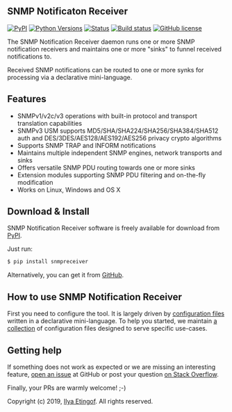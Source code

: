 
SNMP Notificaton Receiver
-------------------------

[![PyPI](https://img.shields.io/pypi/v/snmpreceiver.svg?maxAge=2592000)](https://pypi.org/project/snmpreceiver)
[![Python Versions](https://img.shields.io/pypi/pyversions/snmpreceiver.svg)](https://pypi.org/project/snmpreceiver/)
[![Status](https://img.shields.io/pypi/status/snmpreceiver.svg)](https://github.com/etingof/snmpreceiver/)
[![Build status](https://travis-ci.org/etingof/snmpreceiver.svg?branch=master)](https://travis-ci.org/etingof/snmpreceiver)
[![GitHub license](https://img.shields.io/badge/license-BSD-blue.svg)](https://raw.githubusercontent.com/etingof/snmpreceiver/master/LICENSE.txt)

The SNMP Notification Receiver daemon runs one or more SNMP notification
receivers and maintains one or more "sinks" to funnel received notifications
to.

Received SNMP notifications can be routed to one or more synks
for processing via a declarative mini-language.

Features
--------

* SNMPv1/v2c/v3 operations with built-in protocol and transport
  translation capabilities
* SNMPv3 USM supports MD5/SHA/SHA224/SHA256/SHA384/SHA512 auth and
  DES/3DES/AES128/AES192/AES256 privacy crypto algorithms
* Supports SNMP TRAP and INFORM notifications
* Maintains multiple independent SNMP engines, network transports and
  sinks
* Offers versatile SNMP PDU routing towards one or more sinks
* Extension modules supporting SNMP PDU filtering and on-the-fly
  modification
* Works on Linux, Windows and OS X

Download & Install
------------------

SNMP Notification Receiver software is freely available for download from
[PyPI](https://pypi.org/project/snmpreceiver).

Just run:

```bash
$ pip install snmpreceiver
```

Alternatively, you can get it from [GitHub](https://github.com/etingof/snmpreceiver/releases).

How to use SNMP Notification Receiver
-------------------------------------

First you need to configure the tool. It is largely driven by
[configuration files](http://snmplabs.com/snmpreceiver/configuration/index.html)
written in a declarative mini-language. To help you started, we maintain
[a collection](http://snmplabs.com/snmpreceiver/configuration/index.html#examples)
of configuration files designed to serve specific use-cases.

Getting help
------------

If something does not work as expected or we are missing an interesting feature,
[open an issue](https://github.com/etingof/snmpreceiver/issues) at GitHub or
post your question [on Stack Overflow](https://stackoverflow.com/questions/ask).

Finally, your PRs are warmly welcome! ;-)

Copyright (c) 2019, [Ilya Etingof](mailto:etingof@gmail.com). All rights reserved.
